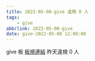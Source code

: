```yaml
---
title: 2022-05-08-give 違規 0 人
tags:
    - give
abbrlink: 2022-05-08-give
date: give-2022-05-08 12:00:00
---
```

give 板 [板規連結](https://www.ptt.cc/bbs/give/M.1612495900.A.C32.html)
昨天違規 0 人
